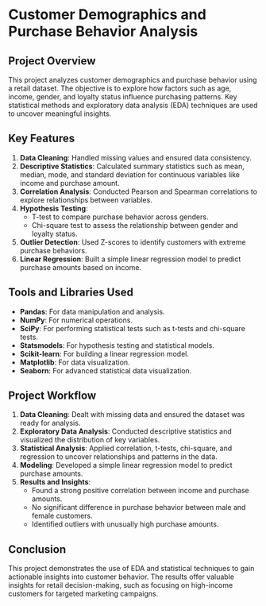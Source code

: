 # **Customer Demographics and Purchase Behavior Analysis**

## **Project Overview**
This project analyzes customer demographics and purchase behavior using a retail dataset. The objective is to explore how factors such as age, income, gender, and loyalty status influence purchasing patterns. Key statistical methods and exploratory data analysis (EDA) techniques are used to uncover meaningful insights.

## **Key Features**
1. **Data Cleaning**: Handled missing values and ensured data consistency.
2. **Descriptive Statistics**: Calculated summary statistics such as mean, median, mode, and standard deviation for continuous variables like income and purchase amount.
3. **Correlation Analysis**: Conducted Pearson and Spearman correlations to explore relationships between variables.
4. **Hypothesis Testing**: 
   - T-test to compare purchase behavior across genders.
   - Chi-square test to assess the relationship between gender and loyalty status.
5. **Outlier Detection**: Used Z-scores to identify customers with extreme purchase behaviors.
6. **Linear Regression**: Built a simple linear regression model to predict purchase amounts based on income.

## **Tools and Libraries Used**
- **Pandas**: For data manipulation and analysis.
- **NumPy**: For numerical operations.
- **SciPy**: For performing statistical tests such as t-tests and chi-square tests.
- **Statsmodels**: For hypothesis testing and statistical models.
- **Scikit-learn**: For building a linear regression model.
- **Matplotlib**: For data visualization.
- **Seaborn**: For advanced statistical data visualization.

## **Project Workflow**
1. **Data Cleaning**: Dealt with missing data and ensured the dataset was ready for analysis.
2. **Exploratory Data Analysis**: Conducted descriptive statistics and visualized the distribution of key variables.
3. **Statistical Analysis**: Applied correlation, t-tests, chi-square, and regression to uncover relationships and patterns in the data.
4. **Modeling**: Developed a simple linear regression model to predict purchase amounts.
5. **Results and Insights**:
   - Found a strong positive correlation between income and purchase amounts.
   - No significant difference in purchase behavior between male and female customers.
   - Identified outliers with unusually high purchase amounts.

## **Conclusion**
This project demonstrates the use of EDA and statistical techniques to gain actionable insights into customer behavior. The results offer valuable insights for retail decision-making, such as focusing on high-income customers for targeted marketing campaigns.
